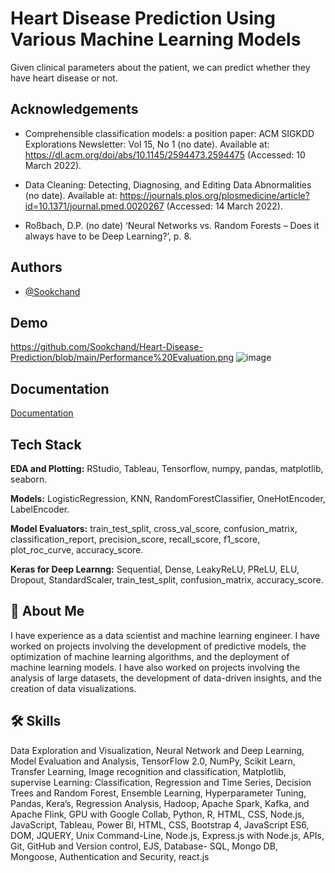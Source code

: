 
# Heart Disease Prediction Using Various Machine Learning Models

Given clinical parameters about the patient, we can predict whether they have heart disease or not.


## Acknowledgements

- Comprehensible classification models: a position paper: ACM SIGKDD Explorations Newsletter: Vol 15, No 1 (no date). Available at: https://dl.acm.org/doi/abs/10.1145/2594473.2594475 (Accessed: 10 March 2022).

- Data Cleaning: Detecting, Diagnosing, and Editing Data Abnormalities (no date). Available at: https://journals.plos.org/plosmedicine/article?id=10.1371/journal.pmed.0020267 (Accessed: 14 March 2022).

- Roßbach, D.P. (no date) ‘Neural Networks vs. Random Forests – Does it always have to be Deep Learning?’, p. 8.

## Authors

- [@Sookchand](https://github.com/Sookchand)


## Demo

https://github.com/Sookchand/Heart-Disease-Prediction/blob/main/Performance%20Evaluation.png
![image](https://user-images.githubusercontent.com/34344439/209852536-c0286580-1a23-4ae2-b22c-4f5ba333928e.png)



## Documentation

[Documentation](https://github.com/Sookchand/Heart-Disease-Prediction/blob/main/Heart%20Disease%20Prediction%20Report.pdf)


## Tech Stack

**EDA and Plotting:** RStudio, Tableau, Tensorflow, numpy, pandas, matplotlib, seaborn.

**Models:** LogisticRegression, KNN, RandomForestClassifier, OneHotEncoder, LabelEncoder.

**Model Evaluators:** train_test_split, cross_val_score, confusion_matrix, classification_report, precision_score, recall_score, f1_score, plot_roc_curve, accuracy_score.

**Keras for Deep Learnng:** Sequential, Dense, LeakyReLU, PReLU, ELU, Dropout, StandardScaler, train_test_split, confusion_matrix, accuracy_score.


## 🚀 About Me
I have experience as a data scientist and machine learning engineer. I have worked on
projects involving the development of predictive models, the optimization of machine
learning algorithms, and the deployment of machine learning models. I have also worked on
projects involving the analysis of large datasets, the development of data-driven insights,
and the creation of data visualizations.

## 🛠 Skills
Data Exploration and Visualization, Neural Network and Deep Learning, Model Evaluation
and Analysis, TensorFlow 2.0, NumPy, Scikit Learn, Transfer Learning, Image recognition and
classification, Matplotlib, supervise Learning: Classification, Regression and Time Series,
Decision Trees and Random Forest, Ensemble Learning, Hyperparameter Tuning, Pandas,
Kera’s, Regression Analysis, Hadoop, Apache Spark, Kafka, and Apache Flink, GPU with
Google Collab, Python, R, HTML, CSS, Node.js, JavaScript, Tableau, Power BI, HTML, CSS,
Bootstrap 4, JavaScript ES6, DOM, JQUERY, Unix Command-Line, Node.js, Express.js with Node.js,
APIs, Git, GitHub and Version control, EJS, Database- SQL, Mongo DB, Mongoose, Authentication and
Security, react.js
